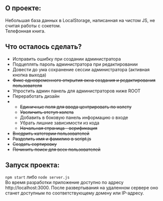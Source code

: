 ## О проекте:  
Небольшая база данных в LocalStorage, написанная на чистом JS, не считая работы с сокетом.  
Телефонная книга.  
## Что осталось сделать? 
+ Исправить ошибку при создании администратора
+ Подцеплять пароль администратора при редактировании
+ Довести до ума сохранение сессии администратора (активная кнопка выхода)
+ ~~Фикс одновременного открытия окна создания и редактирования пользователя~~
+ Упростить админ панель для администраторов ниже ROOT
+ Переработать дизайн
+ + ~~Единичные поля для ввода центрировать по холсту~~
  + ~~Увеличить отступ холста~~
  + Добавить в боковую панель информацию о входе
  + Убрать лишние зависимости из кода
  + ~~Начальная страница - верификация~~
+ ~~Внедрить категории пользователей~~
+ ~~Разделить имя и фамилию в script.js~~
+ ~~Создать сортировку~~
+ ~~Починить поиск для всех пользователей~~
## Запуск проекта:  
```npm start``` либо ```node server.js```  
Во время разработки приложение доступно по адресу http://localhost:3000. После развертывания на удаленном сервере оно станет доступным по соответствующему домену или IP-адресу.

